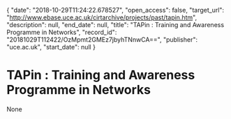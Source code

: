 {
  "date": "2018-10-29T11:24:22.678527", 
  "open_access": false, 
  "target_url": "http://www.ebase.uce.ac.uk/cirtarchive/projects/past/tapin.htm", 
  "description": null, 
  "end_date": null, 
  "title": "TAPin : Training and Awareness Programme in Networks", 
  "record_id": "20181029T112422/OzMpmt2GMEz7jbyhTNnwCA==", 
  "publisher": "uce.ac.uk", 
  "start_date": null
}

# TAPin : Training and Awareness Programme in Networks

None